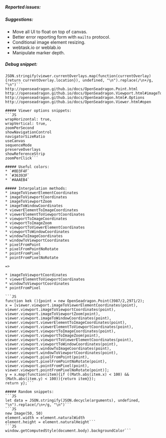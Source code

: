##### Reported issues:  

##### Suggestions:  
* Move all UI to float on top of canvas.  
* Better error reporting form with `mailto` protocol.  
* Conditional image element resizing.  
* webtask.io or weblab.io  
* Manipulate marker depth.  

##### Debug snippet:  
```JS
JSON.stringify(viewer.currentOverlays.map(function(currentOverlay){return currentOverlay.location}), undefined, "\n").replace(/\n+/g, "\n")```
http://openseadragon.github.io/docs/OpenSeadragon.Point.html  
http://openseadragon.github.io/docs/OpenSeadragon.Viewport.html#imageToViewerElementCoordinates  
http://openseadragon.github.io/docs/OpenSeadragon.html#.Options  
http://openseadragon.github.io/docs/OpenSeadragon.Viewer.html#open  

##### Viewer options snippets:  
```JS
wrapHorizontal: true,
wrapVertical: true,
zoomPerSecond
showNavigationControl
navigatorSizeRatio
useCanvas
sequenceMode
preserveOverlays
showReferenceStrip
zoomPerClick```

##### Useful colors:  
* `#0D3F4F`  
* `#36393F`  
* `#AAAEB4`  

##### Interpolation methods:  
* imageToViewerElementCoordinates  
* imageToViewportCoordinates  
* imageToViewportZoom  
* imageToWindowCoordinates  
* viewerElementToImageCoordinates  
* viewerElementToViewportCoordinates  
* viewportToImageCoordinates  
* viewportToImageZoom  
* viewportToViewerElementCoordinates  
* viewportToWindowCoordinates  
* windowToImageCoordinates  
* windowToViewportCoordinates  
* pixelFromPoint  
* pixelFromPointNoRotate  
* pointFromPixel  
* pointFromPixelNoRotate  

=>  

* imageToViewportCoordinates  
* viewerElementToViewportCoordinates  
* windowToViewportCoordinates  
* pointFromPixel  

```JS
function kek (){point = new OpenSeadragon.Point(3987/2,2971/2);
x = [viewer.viewport.imageToViewerElementCoordinates(point),
viewer.viewport.imageToViewportCoordinates(point),
viewer.viewport.imageToViewportZoom(point),
viewer.viewport.imageToWindowCoordinates(point),
viewer.viewport.viewerElementToImageCoordinates(point),
viewer.viewport.viewerElementToViewportCoordinates(point),
viewer.viewport.viewportToImageCoordinates(point),
viewer.viewport.viewportToImageZoom(point),
viewer.viewport.viewportToViewerElementCoordinates(point),
viewer.viewport.viewportToWindowCoordinates(point),
viewer.viewport.windowToImageCoordinates(point),
viewer.viewport.windowToViewportCoordinates(point),
viewer.viewport.pixelFromPoint(point),
viewer.viewport.pixelFromPointNoRotate(point),
viewer.viewport.pointFromPixel(point),
viewer.viewport.pointFromPixelNoRotate(point)];
y = x.map(function(item){if ((Math.abs(item.x) < 100) && (Math.abs(item.y) < 100)){return item}});
return y};```

##### Random snippets:  
```JS
let data = JSON.stringify(JSON.decycle(arguments), undefined, "\n").replace(/\n+/g, "\n")```
```JS
new Image(50, 50)
element.width = element.naturalWidth
element.height = element.naturalHeight```
```JS
window.getComputedStyle(document.body).backgroundColor```
